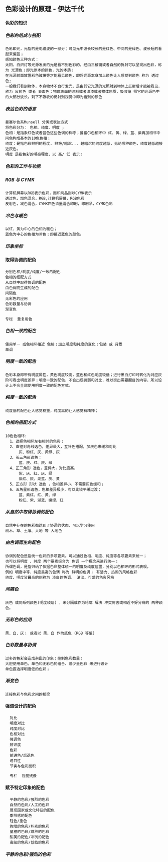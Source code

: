 ## 色彩设计的原理 - 伊达千代

#### 色彩的知识
##### 色彩的组成与搭配
    色彩即光，光指的是电磁波的一部分；可见光中波长较长的是红色、中间的是绿色、波长短的看起来偏蓝；
    感知颜色三种方式：
    太阳、白炽灯等光源发出的光是看不到色彩的，经由三棱镜或者自然的折射可以呈现出色彩，称为 光源色；即光原本的颜色，光的本质；
    在光源前面放置彩色玻璃等才能看见颜色，即将光源本身加上颜色让人感觉到颜色 称为 透过色;
    一般我们看到物体，本身物体不自行发光，是由其它光源的光照射到物体上反射后才能被看见，称为 反射色 或者 表面色；物体表面的涂料或者油漆或者物体原质，吸收掉 照它的光源色中的大部分波长，剩下不吸收的反射到视觉中即为看到的颜色
##### 表达色彩的语言
    曼塞尔色系Munsell 分类或表达方式
    将色彩分为： 色相、纯度、明度 ;
    色相：是指象红色或者蓝色这些色调的称呼；曼塞尔色相环中 红、黄、绿、蓝、紫再加相邻中间色构成基本的10色色相；
    纯度：是指色彩鲜明的程度. 鲜艳/暗沉... 越暗沉的纯度越低，无论哪种颜色，纯度越低越接近灰色。
    明度 是指色彩的明亮程度，以 高/ 低 表示；
##### 色彩的工作与功能
##### RGB 与 CYMK
    计算机屏幕以RGB表示色彩，而印刷品则以CYMK表示
    透过色，加色混合，RGB,计算机屏幕，RGB色彩
    反射色，减色混合，CYMK四色油墨混合印刷，印刷品，CYMK色彩
##### 冷色与暖色
    以红、黄为中心的色相为暖色；
    蓝色为中心的色相为冷色；即接近蓝色的颜色。

##### 印象坐标

#### 取得协调的配色
    分别色相/明度/纯度/一致的配色
    色相的搭配方式
    从自然中取得协调的配色
    由色调而生成的配色
    间隔色
    无彩色的应用
    色彩数量与协调
    渐变色

    专栏  重复用色

##### 色相一致的配色
    使用单一 或色相环相近 色相；加之明度和纯度的变化；包装 或 背景
    单调
##### 明度一致的配色
    色彩本身即带有明度属性，黄色明度较高，蓝色和红色明度较低；进行黑白打印时转化为对应灰阶可看出明度差异；明度一致的配色，不会出现强弱和对比，难以突出需要醒目的内容，所以设计上不会全部使用明度一致的配色方式。

##### 纯度一致的配色
    纯度低的配色让人感觉稳重，纯度高的让人感觉有精神；

##### 色相的搭配方式
    10色色相环:
      1、选择色相环左右相邻的色彩；
      2、直径对角线选色，差异最大，互补色搭配，加灰色来缓和对比
          灰、粉红、灰、黄绿、灰
      3、长三角形选色：
          蓝、灰、红、灰、绿
      4、正三角形 选色，差异大，对比度高，
          紫、灰、红、灰、绿
          紫红、灰、湖蓝、灰、黄
      5、正方形 形状 选色 ，色相差异小，不需要灰色缓和；
      6、五角星形选色，色相差异极小，可以比较平缓过渡；
          蓝、紫红、红、黄、绿
          粉红、紫、湖蓝、嫩绿、红

##### 从自然中取得协调的配色
    自然中存在的色彩都达到了协调的状态，可以学习使用
    树木、草、土壤、大地 等 大地色
##### 由色调而生的配色
    协调的配色是指统一色彩的多项要素。可以通过色相、明度、纯度等各项要素来统一；
    也可以将明度 、纯度 两个要素综合为 色调 一个概念来进行统一；
    所谓色调，是指归纳了依据色彩整体统一的明度及纯度位置，分别以色相环的形式表现。
    例如 明度中等、纯度最高的色调 称为 鲜明的色调； 有活力、热闹的风格色彩
    纯度、明度皆最高的则称为 淡白的色调， 清淡、可爱的色彩风格
##### 间隔色
    灰色 或同系列颜色(明度较暗) ，来分隔或作为轮廓 解决 冲突厉害或相近不好分辨的 两种颜色。
##### 无彩色的应用
    黑、白、灰； 或者以 黑、白 作为底色 (RGB 等值)
##### 色彩数量与协调
    过多的色彩会造成杂乱的印象；控制色彩数量；
    大胆使用单色、单色和无彩色的组合、或少量色彩 来进行设计
    单色要选择明度低的色彩；
##### 渐变色
    连接色彩与色彩之间的桥梁

#### 强调设计的配色
      对比
      明度对比
      纯度对比
      色相对比
      强调色
      辨识度
      色彩
      前进色/后退色
      诱目性
      节奏与色彩面积

      专栏  视觉残像

#### 赋予特定印象的配色
      平静的色彩/强烈的色彩
      自然的色彩/人工的色彩
      展现国家或文化特征的配色
      季节感的配色
      轻色/重色
      绚烂的色彩/朴素的色彩
      童稚的色彩/成熟的色彩
      甜美的配色/冷冽的配色
      高级的色彩/低档的色彩

##### 平静的色彩/强烈的色彩
      
